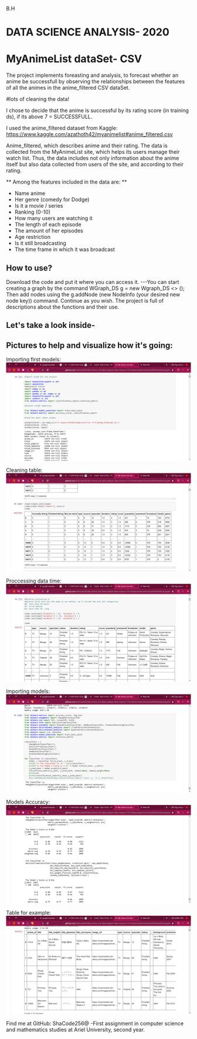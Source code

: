 B.H
# DATA SCIENCE ANALYSIS- 2020 
# MyAnimeList dataSet- CSV

The project implements foreasting and analysis, to forecast whether an anime be successfull by observing the relationships
between the features of all the animes in the anime_filtered CSV dataSet. 

#lots of cleaning the data!

I chose to decide that the anime is successful by its rating score (in training ds), if its above 7 = SUCCESSFULL. 

I used the anime_filtered dataset from Kaggle:
https://www.kaggle.com/azathoth42/myanimelist#anime_filtered.csv

Anime_filtered, which describes anime and their rating. The data is collected from the MyAnimeList site, which helps its users manage their watch list. 
Thus, the data includes not only information about the anime itself but also data collected from users of the site, and according to their rating.

** Among the features included in the data are: **
* Name anime
* Her genre (comedy for Dodge)
* Is it a movie / series
* Ranking (0-10)
* How many users are watching it
* The length of each episode
* The amount of her episodes
* Age restriction
* Is it still broadcasting
* The time frame in which it was broadcast


## **How to use?**
Download the code and put it where you can access it. 
---You can start creating a graph by the command WGraph_DS g = new Wgraph_DS <> (); Then add nodes using the g.addNode (new NodeInfo (your desired new node key)) command.
Continue as you wish. The project is full of descriptions about the functions and their use.

## Let's take a look inside-
## Pictures to help and visualize how it's going:

Importing first models:
![Importing first models](https://github.com/shaCode256/My-Anime-List-data-analysis-Data-Science-Y1S1/blob/master/importing%20first.PNG)

Cleaning table:
![Cleaning table](https://github.com/shaCode256/My-Anime-List-data-analysis-Data-Science-Y1S1/blob/master/clean%20table.PNG)

Proccessing data time:
![Proccessing data time](https://github.com/shaCode256/My-Anime-List-data-analysis-Data-Science-Y1S1/blob/master/cleaning%20data%20time.PNG)

Importing models:
![Importing models](https://github.com/shaCode256/My-Anime-List-data-analysis-Data-Science-Y1S1/blob/master/import%20models.PNG)

Models Accuracy: 
![Models Accuracy)](https://github.com/shaCode256/My-Anime-List-data-analysis-Data-Science-Y1S1/blob/master/models%20accuracy.PNG)

Table for example:
![Table for example](https://github.com/shaCode256/My-Anime-List-data-analysis-Data-Science-Y1S1/blob/master/table.PNG)


Find me at GitHub: ShaCode256@
-First assignment in computer science and mathematics studies at Ariel University, second year.




